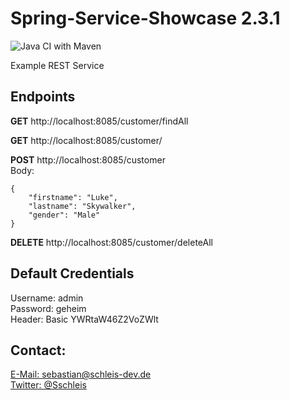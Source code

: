 # Spring-Service-Showcase 2.3.1

![Java CI with Maven](https://github.com/sschleis/Spring-Service-Showcase/workflows/Java%20CI%20with%20Maven/badge.svg?branch=master)

Example REST Service

## Endpoints

**GET** http://localhost:8085/customer/findAll

**GET** http://localhost:8085/customer/<ID>

**POST** http://localhost:8085/customer <br/>
Body:
```
{
    "firstname": "Luke",
    "lastname": "Skywalker",
    "gender": "Male"
}
```

**DELETE** http://localhost:8085/customer/deleteAll

## Default Credentials

Username: admin <br/>
Password: geheim <br/>
Header: Basic YWRtaW46Z2VoZWlt

## Contact:
[E-Mail: sebastian@schleis-dev.de](mailto:sebastian@schleis-dev.de)<br/>
[Twitter: @Sschleis](https://twitter.com/Sschleis)<br/>
